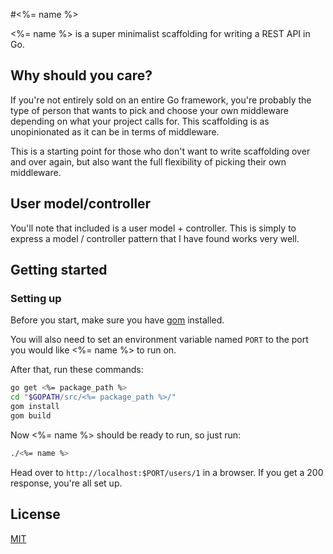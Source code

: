 #<%= name %>

<%= name %> is a super minimalist scaffolding for writing a REST API in Go.

## Why should you care?

If you're not entirely sold on an entire Go framework, you're probably the type of person that wants to pick and choose your own middleware depending on what your project calls for.  This scaffolding is as unopinionated as it can be in terms of middleware.

This is a starting point for those who don't want to write scaffolding over and over again, but also want the full flexibility of picking their own middleware.

## User model/controller

You'll note that included is a user model + controller.  This is simply to express a model / controller pattern that I have found works very well.

## Getting started

### Setting up

Before you start, make sure you have [gom](https://github.com/mattn/gom) installed.

You will also need to set an environment variable named `PORT` to the port you would like <%= name %> to run on.

After that, run these commands:

```sh
go get <%= package_path %>
cd "$GOPATH/src/<%= package_path %>/"
gom install
gom build
```

Now <%= name %> should be ready to run, so just run:

```sh
./<%= name %>
```

Head over to `http://localhost:$PORT/users/1` in a browser.  If you get a 200 response, you're all set up.

## License

[MIT](license.txt)
